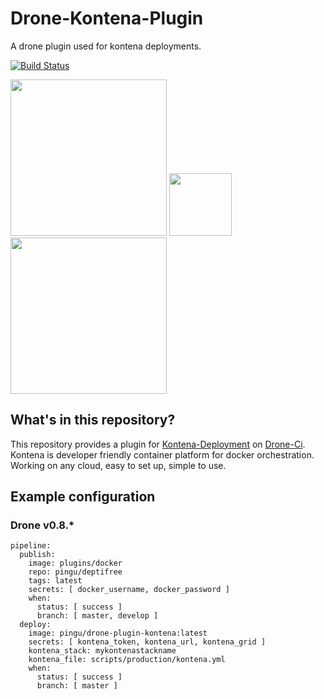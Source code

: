 # Drone-Kontena-Plugin
A drone plugin used for kontena deployments.

[![Build Status](https://drone.quving.com/api/badges/Quving/drone-plugin-kontena/status.svg)](https://drone.quving.com/Quving/drone-plugin-kontena)

<img src="https://i.imgur.com/B05KJOE.png" width="250"/> <img src="https://i.imgur.com/pAUfyq2.png" width="100"/> <img src="https://i.imgur.com/8uWbpgZ.png" width="250"/>


## What's in this repository?
This repository provides a plugin for [Kontena-Deployment](https://www.kontena.io/classic) on [Drone-Ci](https://google.com). Kontena is developer friendly container platform for docker orchestration. Working on any cloud, easy to set up, simple to use.



## Example configuration

### Drone v0.8.*
```
pipeline:
  publish:
    image: plugins/docker
    repo: pingu/deptifree
    tags: latest
    secrets: [ docker_username, docker_password ]
    when:
      status: [ success ]
      branch: [ master, develop ]
  deploy:
    image: pingu/drone-plugin-kontena:latest
    secrets: [ kontena_token, kontena_url, kontena_grid ]
    kontena_stack: mykontenastackname
    kontena_file: scripts/production/kontena.yml
    when:
      status: [ success ]
      branch: [ master ]
      
```
